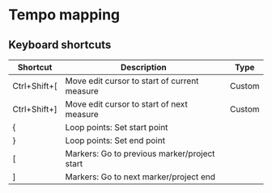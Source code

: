 # Tempo mapping

## Keyboard shortcuts

| Shortcut     | Description                                  | Type   |
| ---          | ---                                          | ---    |
| Ctrl+Shift+[ | Move edit cursor to start of current measure | Custom |
| Ctrl+Shift+] | Move edit cursor to start of next measure    | Custom |
| {            | Loop points: Set start point                 |        |
| }            | Loop points: Set end point                   |        |
| [            | Markers: Go to previous marker/project start |        |
| ]            | Markers: Go to next marker/project end       |        |
